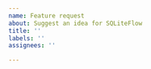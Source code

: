 ```yaml
---
name: Feature request
about: Suggest an idea for SQLiteFlow
title: ''
labels: ''
assignees: ''

---
```

